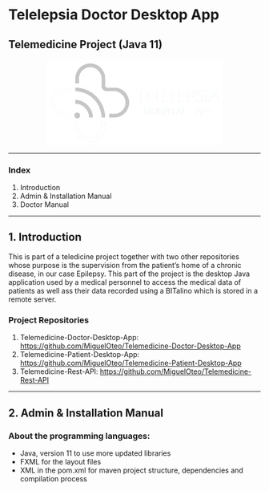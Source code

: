 # Telelepsia Doctor Desktop App
## Telemedicine Project (Java 11)
<div align="center">
<img src="readme/resources/Logo.png" alt="drawing" width="350" padding=100%/>  
</div>

-------------------------------
### Index

1. Introduction
2. Admin & Installation Manual
3. Doctor Manual

-------------------------------

## 1. Introduction

This is part of a teledicine project together with two other repositories whose purpose is the supervision from the patient’s home of a chronic disease, in our case Epilepsy. This part of the project is the desktop Java application used by a medical personnel to access the medical data of patients as well ass their data recorded using a BITalino which is stored in a remote server.

### Project Repositories

1. Telemedicine-Doctor-Desktop-App: https://github.com/MiguelOteo/Telemedicine-Doctor-Desktop-App
2. Telemedicine-Patient-Desktop-App: https://github.com/MiguelOteo/Telemedicine-Patient-Desktop-App
3. Telemedicine-Rest-API: https://github.com/MiguelOteo/Telemedicine-Rest-API

-------------------------------

## 2. Admin & Installation Manual

### About the programming languages:

* Java, version 11 to use more updated libraries
* FXML for the layout files
* XML in the pom.xml for maven project structure, dependencies and compilation process


